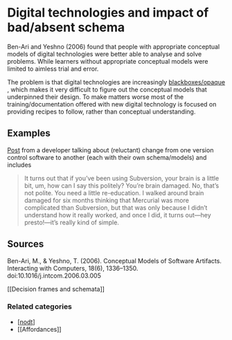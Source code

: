 # Digital technologies and impact of bad/absent schema

Ben-Ari and Yeshno (2006) found that people with appropriate conceptual models of digital technologies were better able to analyse and solve problems. While learners without appropriate conceptual models were limited to aimless trial and error.

The problem is that digital technologies are increasingly [blackboxes/opaque](http://djon.es/blog/2016/06/29/nature-of-digital-technology-part-2-expansion/#blackbox) , which makes it very difficult to figure out the conceptual models that underpinned their design. To make matters worse most of the training/documentation offered with new digital technology is focused on providing recipes to follow, rather than conceptual understanding.

## Examples

[Post](http://hginit.com/00.html) from a developer talking about (reluctant) change from one version control software to another (each with their own schema/models) and includes
> It turns out that if you’ve been using Subversion, your brain is a little bit, um, how can I say this politely? You’re brain damaged. No, that’s not polite. You need a little re-education. I walked around brain damaged for six months thinking that Mercurial was more complicated than Subversion, but that was only because I didn’t understand how it really worked, and once I did, it turns out—hey presto!—it’s really kind of simple.

## Sources

Ben-Ari, M., & Yeshno, T. (2006). Conceptual Models of Software Artifacts. Interacting with Computers, 18(6), 1336–1350. doi:10.1016/j.intcom.2006.03.005

[[Decision frames and schemata]]

### Related categories

- [[nodt]]
- [[Affordances]]

[//begin]: # "Autogenerated link references for markdown compatibility"
[nodt]: ../nodt "Nature of Digital Technology"
[//end]: # "Autogenerated link references"
